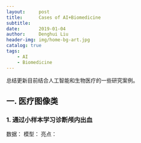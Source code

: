 ```yaml
---
layout:     post
title:      Cases of AI+Biomedicine
subtitle:   
date:       2019-01-04
author:     Denghui Liu
header-img: img/home-bg-art.jpg
catalog: true
tags:
    - AI
    - Biomedicine
---
```

总结更新目前结合人工智能和生物医疗的一些研究案例。

## 一. 医疗图像类
### 1. 通过小样本学习诊断颅内出血
  数据：
  模型：
  亮点：

